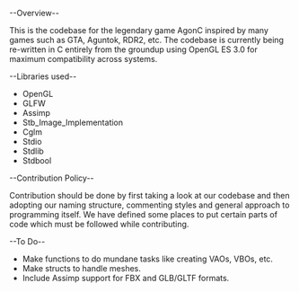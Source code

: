--Overview--

This is the codebase for the legendary game AgonC inspired by
many games such as GTA, Aguntok, RDR2, etc.
The codebase is currently being re-written in C entirely from the groundup
using OpenGL ES 3.0 for maximum compatibility across systems.

--Libraries used--

*  OpenGL
*  GLFW
*  Assimp
*  Stb_Image_Implementation
*  Cglm
*  Stdio
*  Stdlib
*  Stdbool

--Contribution Policy--

Contribution should be done by first taking a look at our codebase
and then adopting our naming structure, commenting styles and general
approach to programming itself. We have defined some places to put
certain parts of code which must be followed while contributing.

--To Do--

*  Make functions to do mundane tasks like creating VAOs, VBOs, etc.
*  Make structs to handle meshes.
*  Include Assimp support for FBX and GLB/GLTF formats.
